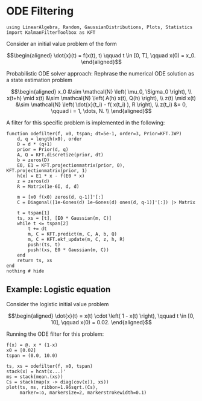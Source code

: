 # ODE Filtering

```@example 1
using LinearAlgebra, Random, GaussianDistributions, Plots, Statistics
import KalmanFilterToolbox as KFT
```

Consider an initial value problem of the form
```math
\begin{aligned}
\dot{x}(t) = f(x(t), t) \qquad t \in [0, T], \qquad x(0) = x_0.
\end{aligned}
```

Probabilistic ODE solver approach:
Rephrase the numerical ODE solution as a state estimation problem
```math
\begin{aligned}
x_0 &\sim \mathcal{N} \left( \mu_0, \Sigma_0 \right), \\
x(t+h) \mid x(t) &\sim \mathcal{N} \left( A(h) x(t), Q(h) \right), \\
z(t) \mid x(t) &\sim \mathcal{N} \left( \dot{x}(t_i) - f( x(t_i) ), R \right), \\
z(t_i) &= 0, \qquad i = 1, \dots, N. \\
\end{aligned}
```

A filter for this specific problem is implemented in the following:
```@example 1
function odefilter(f, x0, tspan; dt=5e-1, order=3, Prior=KFT.IWP)
    d, q = length(x0), order
    D = d * (q+1)
    prior = Prior(d, q)
    A, Q = KFT.discretize(prior, dt)
    b = zeros(D)
    E0, E1 = KFT.projectionmatrix(prior, 0), KFT.projectionmatrix(prior, 1)
    h(x) = E1 * x - f(E0 * x)
    z = zeros(d)
    R = Matrix(1e-6I, d, d)

    m = [x0 f(x0) zeros(d, q-1)]'[:]
    C = Diagonal([1e-6ones(d) 1e-6ones(d) ones(d, q-1)]'[:]) |> Matrix

    t = tspan[1]
    ts, xs = [t], [E0 * Gaussian(m, C)]
    while t <= tspan[2]
        t += dt
        m, C = KFT.predict(m, C, A, b, Q)
        m, C = KFT.ekf_update(m, C, z, h, R)
        push!(ts, t)
        push!(xs, E0 * Gaussian(m, C))
    end
    return ts, xs
end
nothing # hide
```

## Example: Logistic equation
Consider the logistic initial value problem
```math
\begin{aligned}
\dot{x}(t) = x(t) \cdot \left( 1 - x(t) \right), \qquad t \in [0, 10], \qquad
x(0) = 0.02.
\end{aligned}
```

Running the ODE filter for this problem:
```@example 1
f(x) = @. x * (1-x)
x0 = [0.02]
tspan = (0.0, 10.0)

ts, xs = odefilter(f, x0, tspan)
stack(x) = hcat(x...)'
ms = stack(mean.(xs))
Cs = stack(map(x -> diag(cov(x)), xs))
plot(ts, ms, ribbon=1.96sqrt.(Cs),
     marker=:o, markersize=2, markerstrokewidth=0.1)
```
